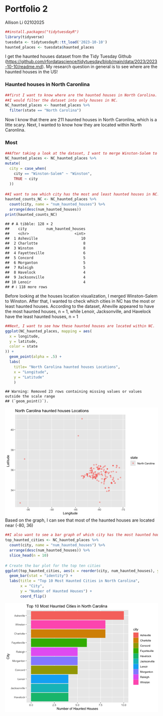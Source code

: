 Portfolio 2
================
Allison Li
02102025

``` r
##install.packages("tidytuesdayR")
library(tidyverse)
tuesdata <- tidytuesdayR::tt_load('2023-10-10')
haunted_places <- tuesdata$haunted_places
```

I get the haunted houses dataset from the Tidy Tuesday Github
(<https://github.com/rfordatascience/tidytuesday/blob/main/data/2023/2023-10-10/readme.md>).
My research question in general is to see where are the haunted houses
in the US!

### Haunted houses in North Caronlina

``` r
##first I want to know where are the haunted houses in North Carolina.
##I would filter the dataset into only houses in NC.
NC_haunted_places <- haunted_places %>% 
  filter(state == "North Carolina")
```

Now I know that there are 211 haunted houses in North Caronlina, which
is a litte scary. Next, I wanted to know how they are located within
North Caronlina.

### Most

``` r
##After taking a look at the dataset, I want to merge Winston-Salem to Winston because they refer to the same location. 
NC_haunted_places <- NC_haunted_places %>%
mutate(
  city = case_when(
    city == "Winston-Salem" ~ "Winston",
    TRUE ~ city
  ))

##I want to see which city has the most and least haunted houses in NC. 
haunted_counts_NC <- NC_haunted_places %>%
  count(city, name = "num_haunted_houses") %>% 
  arrange(desc(num_haunted_houses))
print(haunted_counts_NC)
```

    ## # A tibble: 128 × 2
    ##    city         num_haunted_houses
    ##    <chr>                     <int>
    ##  1 Asheville                    10
    ##  2 Charlotte                     8
    ##  3 Winston                       8
    ##  4 Fayetteville                  6
    ##  5 Concord                       5
    ##  6 Morganton                     5
    ##  7 Raleigh                       5
    ##  8 Havelock                      4
    ##  9 Jacksonville                  4
    ## 10 Lenoir                        4
    ## # ℹ 118 more rows

Before looking at the houses location visualization, I merged
Winston-Salem to Winston. After that, I wanted to check which cities in
NC has the most or least haunted houses. According to the dataset,
Aheville appeared to have the most haunted houses, n = 1, while Lenoir,
Jacksonville, and Havelock have the least haunted houses, n = 1

``` r
##Next, I want to see how these haunted houses are located within NC.
ggplot(NC_haunted_places, mapping = aes(
  x = longitude,
  y = latitude,
  color = state
)) +
  geom_point(alpha = .5) +
  labs(
    title= "North Carolina haunted houses Locations",
    x = "Longitude", 
    y = "Latitude"
    )
```

    ## Warning: Removed 23 rows containing missing values or values outside the scale range
    ## (`geom_point()`).

![](portfolio1_files/figure-gfm/visualization%20of%20haunted%20houses%20locations%20in%20NC-1.png)<!-- -->
Based on the graph, I can see that most of the haunted houses are
located near (-80, 36)

``` r
##I also want to see a bar graph of which city has the most haunted houses.
top_haunted_cities <- NC_haunted_places %>%
  count(city, name = "num_haunted_houses") %>%
  arrange(desc(num_haunted_houses)) %>%
  slice_head(n = 10)

# Create the bar plot for the top ten cities 
ggplot(top_haunted_cities, aes(x = reorder(city, num_haunted_houses), y = num_haunted_houses, colour = city, fill = city)) +
  geom_bar(stat = "identity") +  
  labs(title = "Top 10 Most Haunted Cities in North Carolina",
       x = "City",
       y = "Number of Haunted Houses") +
       coord_flip()
```

![](portfolio1_files/figure-gfm/top%205%20citie%20sthat%20has%20the%20most/least%20haunted%20houses%20in%20NC-1.png)<!-- -->

